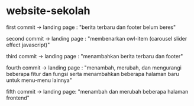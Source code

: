 # website-sekolah
<p> first commit -> landing page : "berita terbaru dan footer belum beres" </p>
<p> second commit -> landing page : "membenarkan owl-item (carousel slider effect javascript)" </p>
<p> third commit -> landing page : "menambahkan berita terbaru dan footer" </p>
<p> fourth commit -> landing page : "menambah, merubah, dan mengurangi beberapa fitur dan fungsi serta menambahkan beberapa halaman baru untuk menu-menu lainnya" </p>
<p> fifth commit -> landing page: "menambah dan merubah beberapa halaman frontend" </p>
